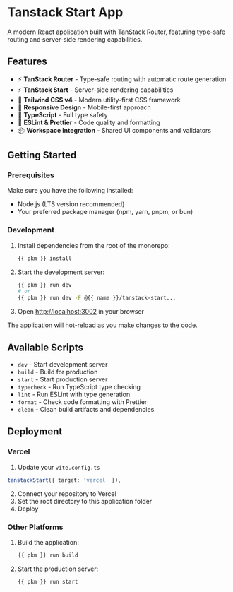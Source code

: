 # Tanstack Start App

A modern React application built with TanStack Router, featuring type-safe routing and server-side rendering capabilities.

## Features

- ⚡ **TanStack Router** - Type-safe routing with automatic route generation
- ⚡ **TanStack Start** - Server-side rendering capabilities
- 🎨 **Tailwind CSS v4** - Modern utility-first CSS framework
- 📱 **Responsive Design** - Mobile-first approach
- 🔧 **TypeScript** - Full type safety
- 🎯 **ESLint & Prettier** - Code quality and formatting
- 📦 **Workspace Integration** - Shared UI components and validators

## Getting Started

### Prerequisites

Make sure you have the following installed:

- Node.js (LTS version recommended)
- Your preferred package manager (npm, yarn, pnpm, or bun)

### Development

1. Install dependencies from the root of the monorepo:

   ```bash
   {{ pkm }} install
   ```

2. Start the development server:

   ```bash
   {{ pkm }} run dev
   # or
   {{ pkm }} run dev -F @{{ name }}/tanstack-start...  
   ```

3. Open [http://localhost:3002](http://localhost:3002) in your browser

The application will hot-reload as you make changes to the code.

## Available Scripts

- `dev` - Start development server
- `build` - Build for production
- `start` - Start production server
- `typecheck` - Run TypeScript type checking
- `lint` - Run ESLint with type generation
- `format` - Check code formatting with Prettier
- `clean` - Clean build artifacts and dependencies

## Deployment

### Vercel

1. Update your `vite.config.ts`

```ts
tanstackStart({ target: 'vercel' }),
```

2. Connect your repository to Vercel
3. Set the root directory to this application folder
4. Deploy

### Other Platforms

1. Build the application:

   ```bash
   {{ pkm }} run build
   ```

2. Start the production server:

   ```bash
   {{ pkm }} run start
   ```
